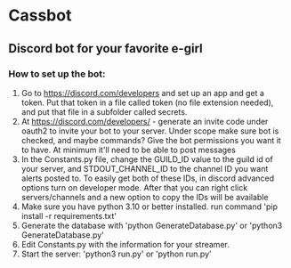 # Cassbot
## Discord bot for your favorite e-girl
### How to set up the bot:

1. Go to https://discord.com/developers and set up an app and get a token. Put that token in a file called token (no file extension needed), and put that file in a subfolder called secrets.
2. At https://discord.com/developers/ - generate an invite code under oauth2 to invite your bot to your server. Under scope make sure bot is checked, and maybe commands?
    Give the bot permissions you want it to have. At minimum it'll need to be able to post messages
3. In the Constants.py file, change the GUILD_ID value to the guild id of your server, and STDOUT_CHANNEL_ID to the channel ID you want alerts posted to.
    To easily get both of these IDs, in discord advanced options turn on developer mode. After that you can right click servers/channels and a new option to copy the IDs will be available
4. Make sure you have python 3.10 or better installed.
    run command 'pip install -r requirements.txt'
5. Generate the database with 'python GenerateDatabase.py' or 'python3 GenerateDatabase.py'
6. Edit Constants.py with the information for your streamer. 
7. Start the server: 'python3 run.py' or 'python run.py'
